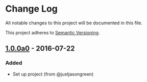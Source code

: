 # Change Log

All notable changes to this project will be documented in this file.

This project adheres to [Semantic Versioning](http://semver.org/).


## [1.0.0a0] - 2016-07-22

### Added
- Set up project (from @justjasongreen)


[1.0.0a0]: https://github.com/justjasongreen/predictive_punter/tree/1.0.0a0
